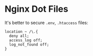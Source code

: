 # Nginx Dot Files

It's better to secure `.env`, `.htaccess` files:

```nginx
location ~ /\.{
  deny all;
  access_log off;
  log_not_found off;
}
```
